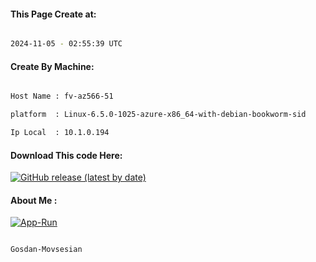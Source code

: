 
   
#### This Page Create at:

```bash

2024-11-05 - 02:55:39 UTC

```

#### Create By Machine:

```bash

Host Name : fv-az566-51

platform  : Linux-6.5.0-1025-azure-x86_64-with-debian-bookworm-sid

Ip Local  : 10.1.0.194

```
#### Download This code Here:

[![GitHub release (latest by date)](https://img.shields.io/github/v/release/Gosdan-Movsesian/Gosdan?style=for-the-badge&label=Download)](https://github.com/Gosdan-Movsesian/Gosdan/releases) 

</p> 

#### About Me :

[![App-Run](https://github.com/Gosdan-Movsesian/Gosdan/actions/workflows/App-Run.yml/badge.svg)](https://github.com/Gosdan-Movsesian/Gosdan/actions/workflows/App-Run.yml)

```bash

Gosdan-Movsesian

```

